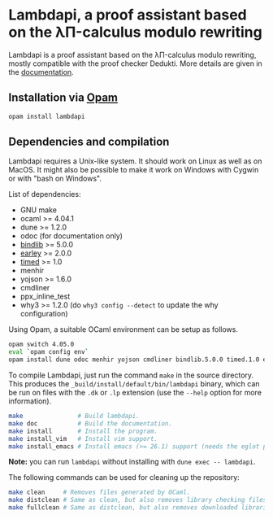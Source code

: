 Lambdapi, a proof assistant based on the λΠ-calculus modulo rewriting
=====================================================================

Lambdapi is a proof assistant based on the λΠ-calculus modulo rewriting,
mostly compatible with the proof checker Dedukti. More details are given
in the [documentation](doc/DOCUMENTATION.md).

Installation via [Opam](http://opam.ocaml.org/)
---------------------

```bash
opam install lambdapi
```

Dependencies and compilation
----------------------------

Lambdapi requires a Unix-like system. It should work on Linux as well as on
MacOS. It might also be possible to make it work on Windows with Cygwin or
with "bash on Windows".

List of dependencies:
 - GNU make
 - ocaml >= 4.04.1
 - dune >= 1.2.0
 - odoc (for documentation only)
 - [bindlib](https://github.com/rlepigre/ocaml-bindlib) >= 5.0.0
 - [earley](https://github.com/rlepigre/ocaml-earley) >= 2.0.0
 - [timed](https://github.com/rlepigre/ocaml-timed) >= 1.0
 - menhir
 - yojson >= 1.6.0
 - cmdliner
 - ppx\_inline\_test
 - why3 >= 1.2.0 (do `why3 config --detect` to update the why configuration)

Using Opam, a suitable OCaml environment can be setup as follows.
```bash
opam switch 4.05.0
eval `opam config env`
opam install dune odoc menhir yojson cmdliner bindlib.5.0.0 timed.1.0 earley.2.0.0 ppx_inline_test why3.1.2.0
```

To compile Lambdapi, just run the command `make` in the source directory.
This produces the `_build/install/default/bin/lambdapi` binary, which can
be run on files with the `.dk` or `.lp` extension (use the `--help` option
for more information).

```bash
make               # Build lambdapi.
make doc           # Build the documentation.
make install       # Install the program.
make install_vim   # Install vim support.
make install_emacs # Install emacs (>= 26.1) support (needs the eglot package)
```

**Note:** you can run `lambdapi` without installing with `dune exec -- lambdapi`.

The following commands can be used for cleaning up the repository:
```bash
make clean     # Removes files generated by OCaml.
make distclean # Same as clean, but also removes library checking files.
make fullclean # Same as distclean, but also removes downloaded libraries.
```
